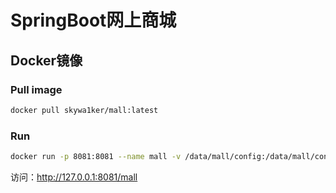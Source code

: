 # SpringBoot网上商城

## Docker镜像
### Pull image
```bash
docker pull skywa1ker/mall:latest
```
### Run
```bash
docker run -p 8081:8081 --name mall -v /data/mall/config:/data/mall/config -v /data/mall/log:/data/mall/log --restart=always -d skywa1ker/mall:latest
```
访问：http://127.0.0.1:8081/mall